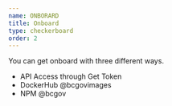 ```yaml
---
name: ONBORARD
title: Onboard
type: checkerboard
order: 2
---
```

You can get onboard with three different ways.
- API Access through Get Token
- DockerHub @bcgovimages
- NPM @bcgov
